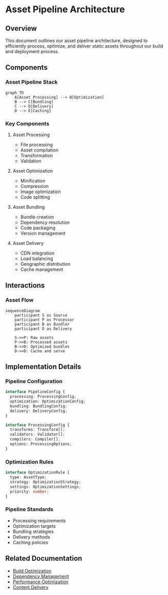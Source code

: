 # Asset Pipeline Architecture

## Overview

This document outlines our asset pipeline architecture, designed to efficiently process, optimize, and deliver static assets throughout our build and deployment process.

## Components

### Asset Pipeline Stack
```mermaid
graph TD
    A[Asset Processing] --> B[Optimization]
    B --> C[Bundling]
    C --> D[Delivery]
    D --> E[Caching]
```

### Key Components
1. Asset Processing
   - File processing
   - Asset compilation
   - Transformation
   - Validation

2. Asset Optimization
   - Minification
   - Compression
   - Image optimization
   - Code splitting

3. Asset Bundling
   - Bundle creation
   - Dependency resolution
   - Code packaging
   - Version management

4. Asset Delivery
   - CDN integration
   - Load balancing
   - Geographic distribution
   - Cache management

## Interactions

### Asset Flow
```mermaid
sequenceDiagram
    participant S as Source
    participant P as Processor
    participant B as Bundler
    participant D as Delivery
    
    S->>P: Raw assets
    P->>B: Processed assets
    B->>D: Optimized bundles
    D->>D: Cache and serve
```

## Implementation Details

### Pipeline Configuration
```typescript
interface PipelineConfig {
  processing: ProcessingConfig;
  optimization: OptimizationConfig;
  bundling: BundlingConfig;
  delivery: DeliveryConfig;
}

interface ProcessingConfig {
  transforms: Transform[];
  validators: Validator[];
  compilers: Compiler[];
  options: ProcessingOptions;
}
```

### Optimization Rules
```typescript
interface OptimizationRule {
  type: AssetType;
  strategy: OptimizationStrategy;
  settings: OptimizationSettings;
  priority: number;
}
```

### Pipeline Standards
- Processing requirements
- Optimization targets
- Bundling strategies
- Delivery methods
- Caching policies

## Related Documentation
- [Build Optimization](./build-optimization.md)
- [Dependency Management](./dependency-management.md)
- [Performance Optimization](./performance-monitoring.md)
- [Content Delivery](./content-delivery.md)

